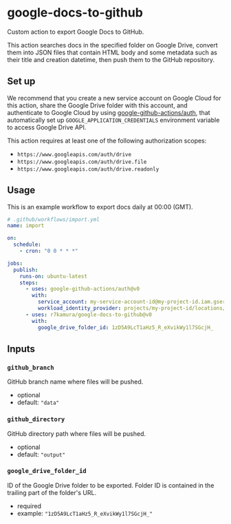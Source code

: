 # google-docs-to-github

Custom action to export Google Docs to GitHub.

This action searches docs in the specified folder on Google Drive,
convert them into JSON files that contain HTML body and some metadata such as their title and creation datetime,
then push them to the GitHub repository.

## Set up

We recommend that you create a new service account on Google Cloud for this action, share the Google Drive folder with this account,
and authenticate to Google Cloud by using [google-github-actions/auth](https://github.com/google-github-actions/auth),
that automatically set up `GOOGLE_APPLICATION_CREDENTIALS` environment variable to access Google Drive API.

This action requires at least one of the following authorization scopes:

- `https://www.googleapis.com/auth/drive`
- `https://www.googleapis.com/auth/drive.file`
- `https://www.googleapis.com/auth/drive.readonly`

## Usage

This is an example workflow to export docs daily at 00:00 (GMT).

```yaml
# .github/workflows/import.yml
name: import

on:
  schedule:
    - cron: "0 0 * * *"

jobs:
  publish:
    runs-on: ubuntu-latest
    steps:
      - uses: google-github-actions/auth@v0
        with:
          service_account: my-service-account-id@my-project-id.iam.gserviceaccount.com
          workload_identity_provider: projects/my-project-id/locations/global/workloadIdentityPools/my-pool-id/providers/my-provider-id
      - uses: r7kamura/google-docs-to-github@v0
        with:
          google_drive_folder_id: 1zD5A9LcT1aHz5_R_eXvikWy1l7SGcjH_
```

## Inputs

### `github_branch`

GitHub branch name where files will be pushed.

- optional
- default: `"data"`

### `github_directory`

GitHub directory path where files will be pushed.

- optional
- default: `"output"`

### `google_drive_folder_id`

ID of the Google Drive folder to be exported. Folder ID is contained in the trailing part of the folder's URL.

- required
- example: `"1zD5A9LcT1aHz5_R_eXvikWy1l7SGcjH_"`
